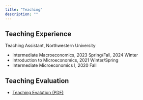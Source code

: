 ```yaml
---
title: "Teaching"
description: ""
---
```


## Teaching Experience

Teaching Assistant, Northwestern University
- Intermediate Macroeconomics, 2023 Spring/Fall, 2024 Winter
- Introduction to Microeconomics, 2021 Winter/Spring
- Intermediate Microeconomics I, 2020 Fall

## Teaching Evaluation

- [Teaching Evalution (PDF)](https://sites.northwestern.edu/kyc1728/files/2024/11/CTEC-Combined.pdf)